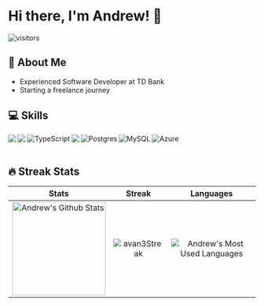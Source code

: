 # Hi there, I'm Andrew! 👋

![visitors](https://vbr.nathanchung.dev/badge?page_id=avan3.avan3&color=00cf00)

## 👋 About Me
- Experienced Software Developer at TD Bank
- Starting a freelance journey

## 💻 Skills
<img align="left" src="https://img.shields.io/badge/angular-%23DD0031.svg?style=for-the-badge&logo=angular&logoColor=white" />
<img align="left" src="https://img.shields.io/badge/react-%2320232a.svg?style=for-the-badge&logo=react&logoColor=%2361DAFB" />
<img align="left" alt="TypeScript" src="https://img.shields.io/badge/typescript-%23007ACC.svg?style=for-the-badge&logo=typescript&logoColor=white"/>
<img align="left" src="https://img.shields.io/badge/spring-%236DB33F.svg?style=for-the-badge&logo=spring&logoColor=white" />
<img align="left" alt="Postgres" src ="https://img.shields.io/badge/postgres-%23316192.svg?style=for-the-badge&logo=postgresql&logoColor=white"/>
<img align="left" alt="MySQL" src="https://img.shields.io/badge/mysql-%2300f.svg?style=for-the-badge&logo=mysql&logoColor=white"/>
<img align="left" alt="Azure" src="https://img.shields.io/badge/azure-%230072C6.svg?style=for-the-badge&logo=azure-devops&logoColor=white"/>

<br></br>
## 🔥 Streak Stats
| Stats    | Streak    | Languages    
| :---: | :---: | :---: 
|<a href="https://github.com/avan3"><img alt="Andrew's Github Stats" src="https://github-readme-stats.vercel.app/api?username=avan3&rank_icon=github&show_icons=true&theme=great-gatsby" height="190px"/></a>|<img src="https://streak-stats.demolab.com/?user=avan3&theme=gruvbox-duo" alt="avan3Streak"/>|<img alt="Andrew's Most Used Languages" src="https://github-readme-stats.vercel.app/api/top-langs/?username=avan3&layout=compact&theme=great-gatsby" />
